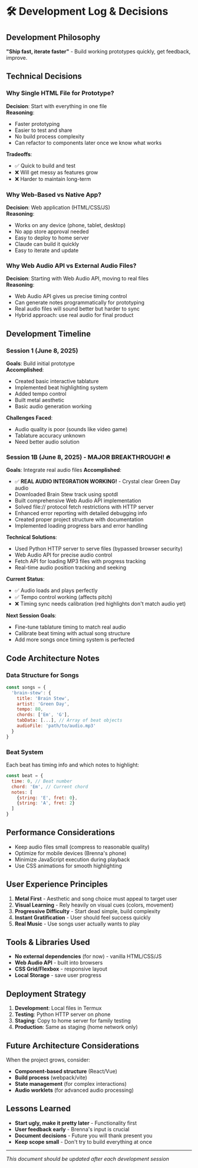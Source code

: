 # 🛠️ Development Log & Decisions

## Development Philosophy
**"Ship fast, iterate faster"** - Build working prototypes quickly, get feedback, improve.

## Technical Decisions

### Why Single HTML File for Prototype?
**Decision**: Start with everything in one file  
**Reasoning**: 
- Faster prototyping
- Easier to test and share
- No build process complexity
- Can refactor to components later once we know what works

**Tradeoffs**: 
- ✅ Quick to build and test
- ❌ Will get messy as features grow
- ❌ Harder to maintain long-term

### Why Web-Based vs Native App?
**Decision**: Web application (HTML/CSS/JS)  
**Reasoning**:
- Works on any device (phone, tablet, desktop)
- No app store approval needed
- Easy to deploy to home server
- Claude can build it quickly
- Easy to iterate and update

### Why Web Audio API vs External Audio Files?
**Decision**: Starting with Web Audio API, moving to real files  
**Reasoning**:
- Web Audio API gives us precise timing control
- Can generate notes programmatically for prototyping
- Real audio files will sound better but harder to sync
- Hybrid approach: use real audio for final product

## Development Timeline

### Session 1 (June 8, 2025)
**Goals**: Build initial prototype  
**Accomplished**:
- Created basic interactive tablature
- Implemented beat highlighting system
- Added tempo control
- Built metal aesthetic
- Basic audio generation working

**Challenges Faced**:
- Audio quality is poor (sounds like video game)
- Tablature accuracy unknown
- Need better audio solution

### Session 1B (June 8, 2025) - MAJOR BREAKTHROUGH! 🔥
**Goals**: Integrate real audio files
**Accomplished**:
- ✅ **REAL AUDIO INTEGRATION WORKING!** - Crystal clear Green Day audio
- Downloaded Brain Stew track using spotdl
- Built comprehensive Web Audio API implementation
- Solved file:// protocol fetch restrictions with HTTP server
- Enhanced error reporting with detailed debugging info
- Created proper project structure with documentation
- Implemented loading progress bars and error handling

**Technical Solutions**:
- Used Python HTTP server to serve files (bypassed browser security)
- Web Audio API for precise audio control
- Fetch API for loading MP3 files with progress tracking
- Real-time audio position tracking and seeking

**Current Status**: 
- ✅ Audio loads and plays perfectly
- ✅ Tempo control working (affects pitch)
- ❌ Timing sync needs calibration (red highlights don't match audio yet)

**Next Session Goals**:
- Fine-tune tablature timing to match real audio
- Calibrate beat timing with actual song structure
- Add more songs once timing system is perfected

## Code Architecture Notes

### Data Structure for Songs
```javascript
const songs = {
  'brain-stew': {
    title: 'Brain Stew',
    artist: 'Green Day',
    tempo: 80,
    chords: ['Em', 'G'],
    tabData: [...], // Array of beat objects
    audioFile: 'path/to/audio.mp3'
  }
}
```

### Beat System
Each beat has timing info and which notes to highlight:
```javascript
const beat = {
  time: 0, // Beat number
  chord: 'Em', // Current chord
  notes: [
    {string: 'E', fret: 0},
    {string: 'A', fret: 2}
  ]
}
```

## Performance Considerations
- Keep audio files small (compress to reasonable quality)
- Optimize for mobile devices (Brenna's phone)
- Minimize JavaScript execution during playback
- Use CSS animations for smooth highlighting

## User Experience Principles
1. **Metal First** - Aesthetic and song choice must appeal to target user
2. **Visual Learning** - Rely heavily on visual cues (colors, movement)
3. **Progressive Difficulty** - Start dead simple, build complexity
4. **Instant Gratification** - User should feel success quickly
5. **Real Music** - Use songs user actually wants to play

## Tools & Libraries Used
- **No external dependencies** (for now) - vanilla HTML/CSS/JS
- **Web Audio API** - built into browsers
- **CSS Grid/Flexbox** - responsive layout
- **Local Storage** - save user progress

## Deployment Strategy
1. **Development**: Local files in Termux
2. **Testing**: Python HTTP server on phone
3. **Staging**: Copy to home server for family testing
4. **Production**: Same as staging (home network only)

## Future Architecture Considerations
When the project grows, consider:
- **Component-based structure** (React/Vue)
- **Build process** (webpack/vite)
- **State management** (for complex interactions)
- **Audio worklets** (for advanced audio processing)

## Lessons Learned
- **Start ugly, make it pretty later** - Functionality first
- **User feedback early** - Brenna's input is crucial
- **Document decisions** - Future you will thank present you
- **Keep scope small** - Don't try to build everything at once

---
*This document should be updated after each development session*